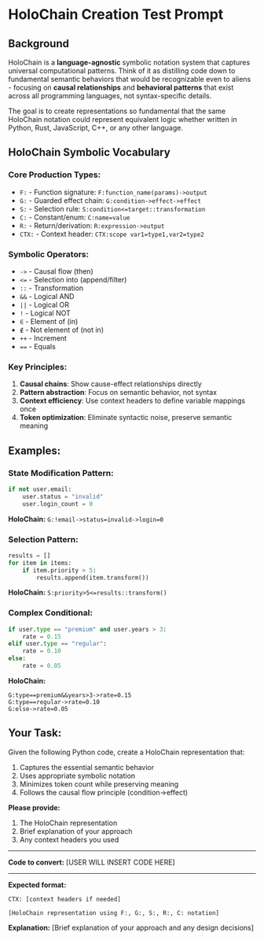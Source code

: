 # HoloChain Creation Test Prompt

## Background
HoloChain is a **language-agnostic** symbolic notation system that captures universal computational patterns. Think of it as distilling code down to fundamental semantic behaviors that would be recognizable even to aliens - focusing on **causal relationships** and **behavioral patterns** that exist across all programming languages, not syntax-specific details.

The goal is to create representations so fundamental that the same HoloChain notation could represent equivalent logic whether written in Python, Rust, JavaScript, C++, or any other language.

## HoloChain Symbolic Vocabulary

### Core Production Types:
- `F:` - Function signature: `F:function_name(params)->output`
- `G:` - Guarded effect chain: `G:condition->effect->effect`
- `S:` - Selection rule: `S:condition<=target::transformation`
- `C:` - Constant/enum: `C:name=value`
- `R:` - Return/derivation: `R:expression->output`
- `CTX:` - Context header: `CTX:scope var1=type1,var2=type2`

### Symbolic Operators:
- `->` - Causal flow (then)
- `<=` - Selection into (append/filter)
- `::` - Transformation
- `&&` - Logical AND
- `||` - Logical OR
- `!` - Logical NOT
- `∈` - Element of (in)
- `∉` - Not element of (not in)
- `++` - Increment
- `==` - Equals

### Key Principles:
1. **Causal chains**: Show cause-effect relationships directly
2. **Pattern abstraction**: Focus on semantic behavior, not syntax
3. **Context efficiency**: Use context headers to define variable mappings once
4. **Token optimization**: Eliminate syntactic noise, preserve semantic meaning

## Examples:

### State Modification Pattern:
```python
if not user.email:
    user.status = "invalid"
    user.login_count = 0
```
**HoloChain:** `G:!email->status=invalid->login=0`

### Selection Pattern:
```python
results = []
for item in items:
    if item.priority > 5:
        results.append(item.transform())
```
**HoloChain:** `S:priority>5<=results::transform()`

### Complex Conditional:
```python
if user.type == "premium" and user.years > 3:
    rate = 0.15
elif user.type == "regular":
    rate = 0.10
else:
    rate = 0.05
```
**HoloChain:** 
```
G:type==premium&&years>3->rate=0.15
G:type==regular->rate=0.10
G:else->rate=0.05
```

## Your Task:
Given the following Python code, create a HoloChain representation that:
1. Captures the essential semantic behavior
2. Uses appropriate symbolic notation
3. Minimizes token count while preserving meaning
4. Follows the causal flow principle (condition->effect)

**Please provide:**
1. The HoloChain representation
2. Brief explanation of your approach
3. Any context headers you used

---

**Code to convert:**
[USER WILL INSERT CODE HERE]

---

**Expected format:**
```
CTX: [context headers if needed]

[HoloChain representation using F:, G:, S:, R:, C: notation]
```

**Explanation:** [Brief explanation of your approach and any design decisions]